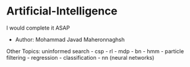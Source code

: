 # Artificial-Intelligence
I would complete it ASAP
* Author: Mohammad Javad Maheronnaghsh

Other Topics:
uninformed search - csp - rl - mdp - bn - hmm - particle filtering - regression - classification - nn (neural networks)
